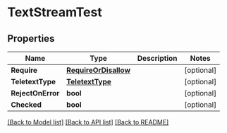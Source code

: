# TextStreamTest

## Properties

Name | Type | Description | Notes
------------ | ------------- | ------------- | -------------
**Require** | [**RequireOrDisallow**](require_or_disallow.md) |  | [optional] 
**TeletextType** | [**TeletextType**](teletext_type.md) |  | [optional] 
**RejectOnError** | **bool** |  | [optional] 
**Checked** | **bool** |  | [optional] 

[[Back to Model list]](../README.md#documentation-for-models) [[Back to API list]](../README.md#documentation-for-api-endpoints) [[Back to README]](../README.md)


